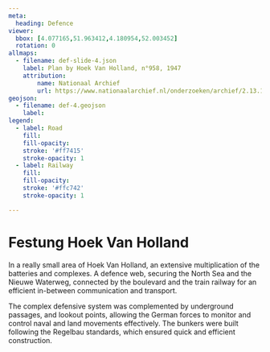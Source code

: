 ```yaml
---
meta:
  heading: Defence
viewer:
  bbox: [4.077165,51.963412,4.180954,52.003452]
  rotation: 0
allmaps:
  - filename: def-slide-4.json
    label: Plan by Hoek Van Holland, n°958, 1947
    attribution: 
        name: Nationaal Archief 
        url: https://www.nationaalarchief.nl/onderzoeken/archief/2.13.167/invnr/359/file/NL-HaNA_2.13.167_359_14?eadID=2.13.167&unitID=359&query=
geojson:
  - filename: def-4.geojson
    label:
legend:
  - label: Road
    fill: 
    fill-opacity:
    stroke: '#ff7415'
    stroke-opacity: 1
  - label: Railway
    fill: 
    fill-opacity: 
    stroke: '#ffc742'
    stroke-opacity: 1

---
```


# Festung Hoek Van Holland

In a really small area of Hoek Van Holland, an extensive multiplication of the batteries and complexes. A defence web, securing the North Sea and the Nieuwe Waterweg, connected by the boulevard and the train railway for an efficient in-between communication and transport.

The complex defensive system was complemented by underground passages, and lookout points, allowing the German forces to monitor and control naval and land movements effectively. The bunkers were built following the Regelbau standards, which ensured quick and efficient construction.